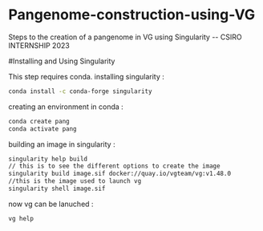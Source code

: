 # Pangenome-construction-using-VG
Steps to the creation of a pangenome in VG using Singularity -- CSIRO INTERNSHIP 2023

#Installing and Using Singularity


This step requires conda.
installing singularity :
```sh
conda install -c conda-forge singularity 
```
creating an environment in conda :
```sh
conda create pang
conda activate pang
```
building an image in singularity :
```sh
singularity help build
// this is to see the different options to create the image
singularity build image.sif docker://quay.io/vgteam/vg:v1.48.0   
//this is the image used to launch vg
singularity shell image.sif
```
now vg can be lanuched :
```sh
vg help 
```
